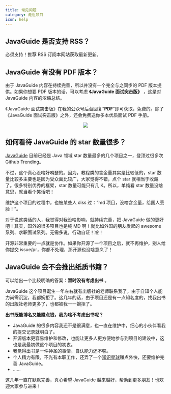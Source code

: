 ```yaml
---
title: 常见问题
category: 走近项目
icon: help
---
```


## JavaGuide 是否支持 RSS？

必须支持！推荐 RSS 订阅本网站获取最新更新。

## JavaGuide 有没有 PDF 版本？

由于 JavaGuide 内容在持续完善，所以并没有一个完全与之同步的 PDF 版本提供。如果你想要 PDF 版本的话，可以考虑 **《JavaGuide 面试突击版》** ，这是对 JavaGuide 内容的浓缩总结。

《JavaGuide 面试突击版》在我的公众号后台回复“**PDF**”即可获取，免费的。除了 《JavaGuide 面试突击版》之外，还会免费送你多本优质面试 PDF 手册。

<div align="center">  <img src="https://oss.javaguide.cn/github/javaguide/gongzhonghaoxuanchuan.png" style="margin: 0 auto;" />  </div>

## 如何看待 JavaGuide 的 star 数量很多？

[JavaGuide](https://github.com/Snailclimb) 目前已经是 Java 领域 star 数量最多的几个项目之一，登顶过很多次 Github Trending。

不过，这个真心没啥好嘚瑟的。因为，教程类的含金量其实是比较低的，star 数量比较多主要也是因为受众面比较广，大家觉得不错，点个 star 就相当于收藏了。很多特别优秀的框架，star 数量可能只有几 K。所以，单纯看 star 数量没啥意思，就当看个笑话吧！

维护这个项目的过程中，也被某些人 diss 过：“md 项目，没啥含金量，给国人丢脸！”。

对于说这类话的人，我觉得对我没啥影响，就持续完善，把 JavaGuide 做的更好吧！其实，国外的很多项目也是纯 MD 啊！就比如外国的朋友发起的 awesome 系列、求职面试系列。无需多说，行动自证！凎！

开源非常重要的一点就是协作。如果你开源了一个项目之后，就不再维护，别人给你提交 issue/pr，你都不处理，那开源也没啥意义了！

## JavaGuide 会不会推出纸质书籍？

可以给出一个比较明确的答案：**暂时没有考虑出书** 。

JavaGuide 这个项目诞生一年左右就有出版社的老师联系我了，由于自知个人能力尚需沉淀，我都婉拒了。这几年的话，由于项目还是有一点知名度的，找我出书的出版社老师更多了，也都被我一一婉拒了。

**出书既能博名又能赚点钱，我为啥不考虑出书呢？**

- JavaGuide 的很多内容我还不是很满意，也一直在维护中，细心的小伙伴看我的提交记录就明白了。
- 开源版本更容易维护和修改，也能让更多人更方便地参与到项目的建设中，这也是我最初做这个项目的初衷。
- 我觉得出书是一件神圣的事情，自认能力还不够。
- 个人精力有限，不光有本职工作，还弄了一个[知识星球](https://javaguide.cn/about-the-author/zhishixingqiu-two-years.html)赚点外快，还要维护完善 JavaGuide。
- ......

这几年一直在默默完善，真心希望 JavaGuide 越来越好，帮助到更多朋友！也欢迎大家参与进来！
